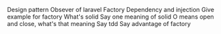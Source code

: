 Design pattern
Obsever of laravel
Factory
Dependency and injection
Give example for factory
What's solid
Say one meaning of solid
O means open and close, what's that meaning
Say tdd
Say advantage of factory

